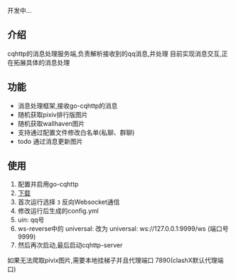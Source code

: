 开发中...
## 介绍
cqhttp的消息处理服务端,负责解析接收到的qq消息,并处理
目前实现消息交互,正在拓展具体的消息处理

## 功能
* 消息处理框架,接收go-cqhttp的消息
* 随机获取pixiv排行版图片
* 随机获取wallhaven图片
* 支持通过配置文件修改白名单(私聊、群聊)
* todo 通过消息更新图片

## 使用
1. 配置并启用go-cqhttp
2. [下载](https://docs.go-cqhttp.org/)
3. 首次运行选择 `3` 反向Websocket通信
4. 修改运行后生成的config.yml
5. uin: qq号
6. ws-reverse中的 universal: 改为 universal: ws://127.0.0.1:9999/ws (端口号9999)
7. 然后再次启动,最后启动cqhttp-server

如果无法爬取pivix图片,需要本地挂梯子并且代理端口 7890(clashX默认代理端口)
